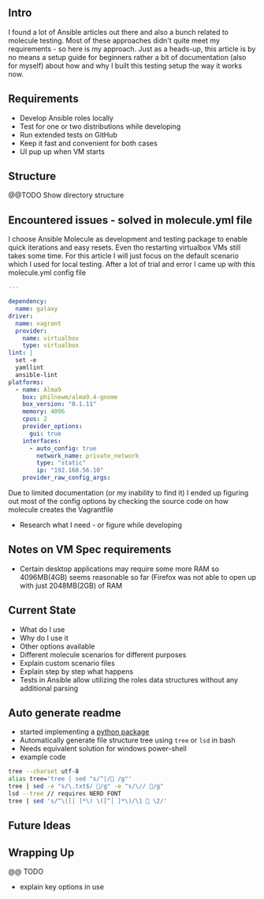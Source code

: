## Intro

I found a lot of Ansible articles out there and also a bunch related to molecule testing.
Most of these approaches didn't quite meet my requirements - so here is my approach.
Just as a heads-up, this article is by no means a setup guide for beginners rather a bit of documentation (also for myself) about how and why I built this testing setup the way it works now.

## Requirements

* Develop Ansible roles locally
* Test for one or two distributions while developing
* Run extended tests on GitHub
* Keep it fast and convenient for both cases
* UI pup up when VM starts
## Structure

@@TODO Show directory structure

## Encountered issues - solved in molecule.yml file

I choose Ansible Molecule as development and testing package to enable quick iterations and easy resets. Even tho restarting virtualbox VMs still takes some time.
For this article I will just focus on the default scenario which I used for local testing.
After a lot of trial and error I came up with this molecule.yml config file

```yaml
---

dependency:
  name: galaxy
driver:
  name: vagrant
  provider:
    name: virtualbox
    type: virtualbox
lint: |
  set -e
  yamllint
  ansible-lint
platforms:
  - name: Alma9
    box: philnewm/alma9.4-gnome
    box_version: "0.1.11"
    memory: 4096
    cpus: 2
    provider_options:
      gui: true
    interfaces:
      - auto_config: true
        network_name: private_network
        type: "static"
        ip: "192.168.56.10"
	provider_raw_config_args:
```

Due to limited documentation (or my inability to find it) I ended up figuring out most of the config options by checking the source code on how molecule creates the Vagrantfile

* Research what I need - or figure while developing
## Notes on VM Spec requirements

* Certain desktop applications may require some more RAM so 4096MB(4GB) seems reasonable so far (Firefox was not able to open up with just 2048MB(2GB) of RAM 
## Current State
* What do I use
* Why do I use it
* Other options available
* Different molecule scenarios for different purposes
* Explain custom scenario files
* Explain step by step what happens
* Tests in Ansible allow utilizing the roles data structures without any additional parsing


## Auto generate readme

* started implementing a [python package](https://github.com/philnewm/ansible-readme)
* Automatically generate file structure tree using `tree` or `lsd` in bash
* Needs equivalent solution for windows power-shell
* example code
```bash
tree --charset utf-8
alias tree='tree | sed "s/^|/📂 /g"'
tree | sed -e "s/\.txt$/ 📄/g" -e "s/\// 📂/g"
lsd --tree // requires NERD FONT
tree | sed 's/^\([│ ]*\) \([^│ ]*\)/\1 📁 \2/'
```

## Future Ideas

## Wrapping Up

@@ TODO
* explain key options in use
